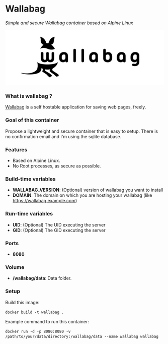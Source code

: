 Wallabag
========
*Simple and secure Wallabag container based on Alpine Linux*

![wallabag](wallabag.jpg)

### What is wallabag ?
[Wallabag](https://github.com/wallabag/wallabag) is a self hostable application for saving web pages, freely.

### Goal of this container
Propose a lightweight and secure container that is easy to setup. There is no confirmation email and I'm using the sqlite database.

### Features
- Based on Alpine Linux.
- No Root processes, as secure as possible.

### Build-time variables
- **WALLABAG_VERSION**: (Optional) version of wallabag you want to install
- **DOMAIN**: The domain on which you are hosting your wallabag (like https://wallabag.example.com)

### Run-time variables
- **UID**: (Optional) The UID executing the server
- **GID**: (Optional) The GID executing the server

### Ports
- **8080**

### Volume
- **/wallabag/data**: Data folder.

### Setup
Build this image:
```
docker build -t wallabag .
```
Example command to run this container:
```
docker run -d -p 8080:8080 -v /path/to/your/data/directory:/wallabag/data --name wallabag wallabag
```
